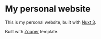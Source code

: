 
# My personal website

This is my personal website, built with [Nuxt 3](https://nuxt.com/).

Built with [Zooper](https://github.com/fayazara/zooper) template.

